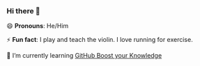### Hi there 👋

<!--
**runVprog/runVprog** is a ✨ _special_ ✨ repository because its `README.md` (this file) appears on your GitHub profile.



- 🔭 I’m currently working on ...
- 🌱 I’m currently learning ...
- 👯 I’m looking to collaborate on ...
- 🤔 I’m looking for help with ...
- 💬 Ask me about ...
- 📫 How to reach me: ...
- 😄 Pronouns: ...
- ⚡ Fun fact: ...
-->
😄 **Pronouns**: He/Him

⚡ **Fun fact**: I play and teach the violin. I love running for exercise.

🌱 I’m currently learning [GitHub Boost your Knowledge](https://microverse.notion.site/Git-GitHub-Boost-your-knowledge-ca7e2d017f2e49c6816d1784e70a68e9)
